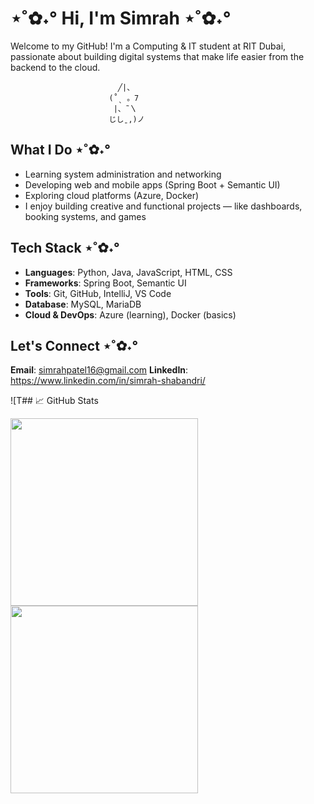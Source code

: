 # ⋆˚✿˖° Hi, I'm Simrah ⋆˚✿˖°  
Welcome to my GitHub!
I'm a Computing & IT student at RIT Dubai, passionate about building digital systems that make life easier from the backend to the cloud.

                            ╱|、
                          (˚ˎ 。7  
                           |、˜〵          
                          じしˍ,)ノ
## What I Do ⋆˚✿˖°
- Learning system administration and networking
- Developing web and mobile apps (Spring Boot + Semantic UI)
- Exploring cloud platforms (Azure, Docker)
- I enjoy building creative and functional projects — like dashboards, booking systems, and games 

## Tech Stack ⋆˚✿˖°
- **Languages**: Python, Java, JavaScript, HTML, CSS
- **Frameworks**: Spring Boot, Semantic UI
- **Tools**: Git, GitHub, IntelliJ, VS Code
- **Database**: MySQL, MariaDB
- **Cloud & DevOps**: Azure (learning), Docker (basics)

 ## Let's Connect ⋆˚✿˖°
 **Email**: simrahpatel16@gmail.com
 **LinkedIn**: https://www.linkedin.com/in/simrah-shabandri/ 

![T## 📈 GitHub Stats

<img src="https://github-readme-stats.vercel.app/api?username=SimrahRuqiya&show_icons=true&theme=prussian" width="300"/>

<img src="https://github-readme-stats.vercel.app/api/top-langs/?username=SimrahRuqiya&layout=compact&theme=prussian" width="300"/>

